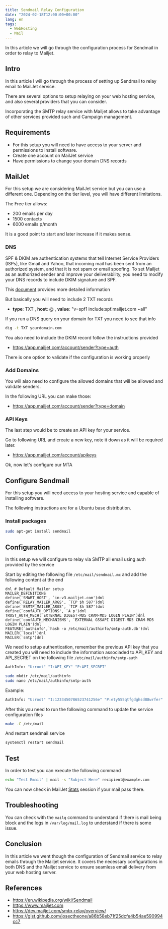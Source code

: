 ```yaml
---
title: Sendmail Relay Configuration
date: "2024-02-18T12:00:00+00:00"
lang: en
tags:
  - WebHosting
  - Mail
---
```


In this article we will go through the configuration process for Sendmail in order to relay to Mailjet.

## Intro ##

In this article I will go through the process of setting up Sendmail to relay email to MailJet service.

There are several options to setup relaying on your web hosting service, and also several providers that you can consider.

Incorporating the SMTP relay service with Mailjet allows to take advantage of other services provided such and Campaign management.

## Requirements ##

* For this setup you will need to have access to your server and permissions to install software.
* Create one account on MailJet service
* Have permissions to change your domain DNS records

## MailJet ##

For this setup we are considering MailJet service but you can use a different one.
Depending on the tier level, you will have different limitations.

The Free tier allows:

* 200 emails per day
* 1500 contacts
* 6000 emails p/month

It is a good point to start and later increase if it makes sense.

### DNS ###

SPF & DKIM are authentication systems that tell Internet Service Providers (ISPs), like Gmail and Yahoo, that incoming mail has been sent from an authorized system, and that it is not spam or email spoofing. To set Mailjet as an authorized sender and improve your deliverability, you need to modify your DNS records to include DKIM signature and SPF.

This [document](https://documentation.mailjet.com/hc/en-us/articles/360042412734-Authenticating-Domains-with-SPF-DKIM) provides more detailed information

But basically you will need to include 2 TXT records

* **type**: TXT , **host**: @ , **value**: "v=spf1 include:spf.mailjet.com ~all"

If you run a DNS query on your domain for TXT you need to see that info

```bash
dig -t TXT yourdomain.com
```

You also need to include the DKIM record follow the instructions provided

* <https://app.mailjet.com/account/sender?type=auth>

There is one option to validate if the configuration is working properly

### Add Domains ###

You will also need to configure the allowed domains that will be allowed and validate senders.

In the following URL you can make those:

* <https://app.mailjet.com/account/sender?type=domain>

### API Keys ###

The last step would be to create an API key for your service.

Go to following URL and create a new key, note it down as it will be required later.

* <https://app.mailjet.com/account/apikeys>

Ok, now let's configure our MTA

## Configure Sendmail ##

For this setup you will need access to your hosting service and capable of installing software.

The following instructions are for a Ubuntu base distribution.

### Install packages ###

```bash
sudo apt-get install sendmail
```

## Configuration ##

In this setup we will configure to relay via SMTP all email using auth provided by the service

Start by editing the following file `/etc/mail/sendmail.mc` and add the following content at the end

```mc
dnl # Default Mailer setup
MAILER_DEFINITIONS
define(`SMART_HOST', `in-v3.mailjet.com')dnl
define(`RELAY_MAILER_ARGS', `TCP $h 587')dnl
define(`ESMTP_MAILER_ARGS', `TCP $h 587')dnl
define(`confAUTH_OPTIONS', `A p')dnl
TRUST_AUTH_MECH(`EXTERNAL DIGEST-MD5 CRAM-MD5 LOGIN PLAIN')dnl
define(`confAUTH_MECHANISMS', `EXTERNAL GSSAPI DIGEST-MD5 CRAM-MD5 LOGIN PLAIN')dnl
FEATURE(`authinfo',`hash -o /etc/mail/authinfo/smtp-auth.db')dnl
MAILER(`local')dnl
MAILER(`smtp')dnl
```

We need to setup authentication, remember the previous API key that you created you will need to include the information associaded to API_KEY and API_SECRET on the following file `/etc/mail/authinfo/smtp-auth`

```bash
AuthInfo: "U:root" "I:API_KEY" "P:API_SECRET"
```

```sh
sudo mkdir /etc/mail/authinfo
sudo nano /etc/mail/authinfo/smtp-auth
```

Example:

```bash
AuthInfo: "U:root" "I:1233450786523741256e" "P:ety555qtfgdghsd88wrfer"
```

After this you need to run the following command to update the service configuration
files

```bash
make -C /etc/mail
```

And restart sendmail service

```bash
systemctl restart sendmail
```

## Test ##

In order to test you can execute the following command

```bash
echo "Test Email" | mail -s "Subject Here" recipient@example.com 
```

You can now check in MailJet [Stats](https://app.mailjet.com/stats) session if your mail pass there.

## Troubleshooting ##

You can check with the `mailq` command to understand if there is mail being block and the logs in `/var/log/mail.log` to understand if there is some issue.

## Conclusion ##

In this article we went though the configuration of Sendmail service to relay emails through the Mailjet service. It covers the necessary configurations in both DNS and the Mailjet service to ensure seamless email delivery from your web hosting server.

## References ##

* <https://en.wikipedia.org/wiki/Sendmail>
* <https://www.mailjet.com>
* <https://dev.mailjet.com/smtp-relay/overview/>
* <https://gist.github.com/josectheone/a86b58eb71f25dcfe4b54ae590994cc7>
